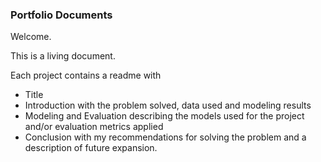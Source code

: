 ### Portfolio Documents 

Welcome.

This is a living document.

Each project contains a readme with
* Title
* Introduction with the problem solved, data used and modeling results
* Modeling and Evaluation describing the models used for the project and/or evaluation metrics applied
* Conclusion with my recommendations for solving the problem and a description of future expansion.